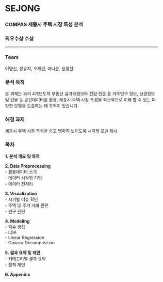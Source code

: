 # SEJONG
### COMPAS 세종시 주택 시장 특성 분석
### 최우수상 수상
------
  
### Team
이영신, 성유지, 오세린, 이나윤, 윤정현
  
### 분석 목적
본 과제는 과거 4개년도의 부동산 실거래정보와 전입‧전출 등 거주인구 정보, 상권정보 및 건물 등 공간데이터를 활용,
세종시 주택 시장 특성을 직관적으로 이해 할 수 있는 다양한 모델을 도출하는 데 목적이 있습니다.

### 해결 과제
세종시 주택 시장 특성을 쉽고 명확히 보이도록 시각화 모델 제시

### 목차
**1. 분석 개요 및 목적**  
  
**2. Data Preprocessing**  
    - 활용데이터 소개  
    - 데이터 시각화 기법  
    - 데이터 전처리  
  
**3. Visualization**  
    - 시기별 이슈 확인  
    - 주택 및 주거 거래 관련  
    - 인구 관련  
  
**4. Modeling**  
    - 지수 생성  
    - LDA  
    - Linear Regression  
    - Oaxaca Decomposition  
  
**5. 결과 요약 및 제언**  
    - 카테고리별 결과 요약  
    - 정책 제언  

**6. Appendix**

